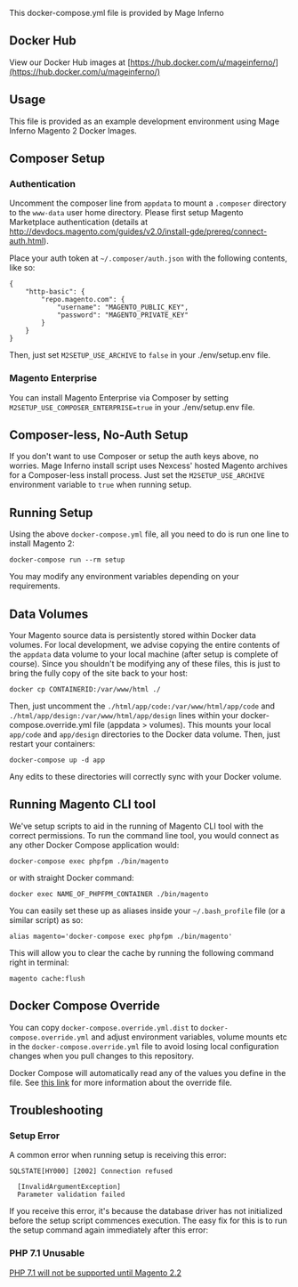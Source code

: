 This docker-compose.yml file is provided by Mage Inferno

## Docker Hub

View our Docker Hub images at [https://hub.docker.com/u/mageinferno/](https://hub.docker.com/u/mageinferno/)

## Usage

This file is provided as an example development environment using Mage Inferno Magento 2 Docker Images.

## Composer Setup

### Authentication

Uncomment the composer line from `appdata` to mount a `.composer` directory to the `www-data` user home directory. Please first setup Magento Marketplace authentication (details at <a href="http://devdocs.magento.com/guides/v2.0/install-gde/prereq/connect-auth.html" target="_blank">http://devdocs.magento.com/guides/v2.0/install-gde/prereq/connect-auth.html</a>).

Place your auth token at `~/.composer/auth.json` with the following contents, like so:

```
{
    "http-basic": {
        "repo.magento.com": {
            "username": "MAGENTO_PUBLIC_KEY",
            "password": "MAGENTO_PRIVATE_KEY"
        }
    }
}
```

Then, just set `M2SETUP_USE_ARCHIVE` to `false` in your ./env/setup.env file. 

### Magento Enterprise 

You can install Magento Enterprise via Composer by setting `M2SETUP_USE_COMPOSER_ENTERPRISE=true` in your ./env/setup.env file.

## Composer-less, No-Auth Setup

If you don't want to use Composer or setup the auth keys above, no worries. Mage Inferno install script uses Nexcess' hosted Magento archives for a Composer-less install process. Just set the `M2SETUP_USE_ARCHIVE` environment variable to `true` when running setup.

## Running Setup

Using the above `docker-compose.yml` file, all you need to do is run one line to install Magento 2:

```
docker-compose run --rm setup
```

You may modify any environment variables depending on your requirements.

## Data Volumes

Your Magento source data is persistently stored within Docker data volumes. For local development, we advise copying the entire contents of the `appdata` data volume to your local machine (after setup is complete of course). Since you shouldn't be modifying any of these files, this is just to bring the fully copy of the site back to your host:

```
docker cp CONTAINERID:/var/www/html ./
```

Then, just uncomment the `./html/app/code:/var/www/html/app/code` and `./html/app/design:/var/www/html/app/design` lines within your docker-compose.override.yml file (appdata > volumes). This mounts your local `app/code` and `app/design` directories to the Docker data volume. Then, just restart your containers:

```
docker-compose up -d app
```

Any edits to these directories will correctly sync with your Docker volume.

## Running Magento CLI tool

We've setup scripts to aid in the running of Magento CLI tool with the correct permissions. To run the command line tool, you would connect as any other Docker Compose application would:

```
docker-compose exec phpfpm ./bin/magento
```

or with straight Docker command:

```
docker exec NAME_OF_PHPFPM_CONTAINER ./bin/magento
```

You can easily set these up as aliases inside your `~/.bash_profile` file (or a similar script) as so:

```
alias magento='docker-compose exec phpfpm ./bin/magento'
```
This will allow you to clear the cache by running the following command right in terminal:

```
magento cache:flush
```

## Docker Compose Override

You can copy `docker-compose.override.yml.dist` to `docker-compose.override.yml` and adjust environment variables, volume mounts etc in the `docker-compose.override.yml` file to avoid losing local configuration changes when you pull changes to this repository. 

Docker Compose will automatically read any of the values you define in the file. See [this link](https://docs.docker.com/compose/extends/#/understanding-multiple-compose-files) for more information about the override file. 


## Troubleshooting

### Setup Error

A common error when running setup is receiving this error:

```
SQLSTATE[HY000] [2002] Connection refused

  [InvalidArgumentException]
  Parameter validation failed
```

If you receive this error, it's because the database driver has not initialized before the setup script commences execution. The easy fix for this is to run the setup command again immediately after this error:

### PHP 7.1 Unusable

[PHP 7.1 will not be supported until Magento 2.2](https://github.com/magento/magento2/issues/5880)
